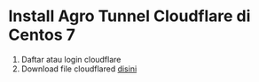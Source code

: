 # Install Agro Tunnel Cloudflare di Centos 7
1. Daftar atau login cloudflare
2. Download file cloudflared [disini](https://github.com/cloudflare/cloudflared/releases)